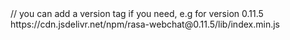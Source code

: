 <div id="webchat"></div>
<script src="https://cdn.jsdelivr.net/npm/rasa-webchat/lib/index.min.js"></script>
// you can add a version tag if you need, e.g for version 0.11.5 https://cdn.jsdelivr.net/npm/rasa-webchat@0.11.5/lib/index.min.js
<script>
  WebChat.default.init({
    selector: "#webchat",
    initPayload: "/get_started",
    customData: {"language": "en"}, // arbitrary custom data. Stay minimal as this will be added to the socket
    socketUrl: "http://localhost:5002",
    socketPath: "/socket.io/",
    title: "Test_bot",
    subtitle: "#rasa_chat_bot",
    params: {"storage": "session"} // can be set to "local"  or "session". details in storage section.
  })
</script>
